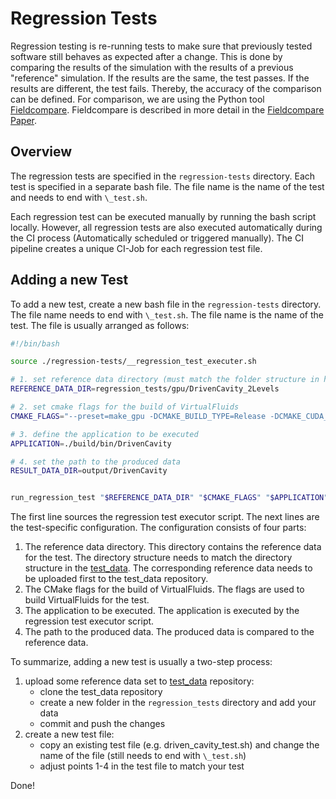 <!-- SPDX-License-Identifier: GPL-3.0-or-later -->
<!-- SPDX-FileCopyrightText: Copyright © VirtualFluids Project contributors, see AUTHORS.md in root folder -->

# Regression Tests

Regression testing is re-running tests to make sure that previously tested software still behaves as expected after a change. This is done by comparing the results of the simulation with the results of a previous "reference" simulation. If the results are the same, the test passes. If the results are different, the test fails. Thereby, the accuracy of the comparison can be defined. For comparison, we are using the Python tool [Fieldcompare](https://gitlab.com/dglaeser/fieldcompare). Fieldcompare is described in more detail in the [Fieldcompare Paper](https://doi.org/10.21105/joss.04905).

## Overview

The regression tests are specified in the `regression-tests` directory. Each test is specified in a separate bash file. The file name is the name of the test and needs to end with `\_test.sh`.

Each regression test can be executed manually by running the bash script locally. However, all regression tests are also executed automatically during the CI process (Automatically scheduled or triggered manually). The CI pipeline creates a unique CI-Job for each regression test file.

## Adding a new Test

To add a new test, create a new bash file in the `regression-tests` directory. The file name needs to end with `\_test.sh`. The file name is the name of the test. The file is usually arranged as follows:

```bash
#!/bin/bash

source ./regression-tests/__regression_test_executer.sh

# 1. set reference data directory (must match the folder structure in https://github.com/irmb/test_data)
REFERENCE_DATA_DIR=regression_tests/gpu/DrivenCavity_2Levels

# 2. set cmake flags for the build of VirtualFluids
CMAKE_FLAGS="--preset=make_gpu -DCMAKE_BUILD_TYPE=Release -DCMAKE_CUDA_ARCHITECTURES=75"

# 3. define the application to be executed
APPLICATION=./build/bin/DrivenCavity

# 4. set the path to the produced data
RESULT_DATA_DIR=output/DrivenCavity


run_regression_test "$REFERENCE_DATA_DIR" "$CMAKE_FLAGS" "$APPLICATION" "$RESULT_DATA_DIR"
```

The first line sources the regression test executor script. The next lines are the test-specific configuration. The configuration consists of four parts:

1. The reference data directory. This directory contains the reference data for the test. The directory structure needs to match the directory structure in the [test_data](https://github.com/irmb/test_data). The corresponding reference data needs to be uploaded first to the test_data repository.
2. The CMake flags for the build of VirtualFluids. The flags are used to build VirtualFluids for the test.
3. The application to be executed. The application is executed by the regression test executor script.
4. The path to the produced data. The produced data is compared to the reference data.

To summarize, adding a new test is usually a two-step process:

1. upload some reference data set to [test_data](https://github.com/irmb/test_data) repository:
   - clone the test_data repository
   - create a new folder in the `regression_tests` directory and add your data
   - commit and push the changes
2. create a new test file:
   - copy an existing test file (e.g. driven_cavity_test.sh) and change the name of the file (still needs to end with `\_test.sh`)
   - adjust points 1-4 in the test file to match your test

Done!
